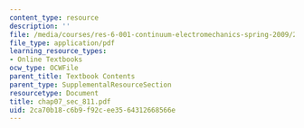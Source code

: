 ```yaml
---
content_type: resource
description: ''
file: /media/courses/res-6-001-continuum-electromechanics-spring-2009/2ca70b18c6b9f92cee3564312668566e_chap07_sec_811.pdf
file_type: application/pdf
learning_resource_types:
- Online Textbooks
ocw_type: OCWFile
parent_title: Textbook Contents
parent_type: SupplementalResourceSection
resourcetype: Document
title: chap07_sec_811.pdf
uid: 2ca70b18-c6b9-f92c-ee35-64312668566e
---
```

